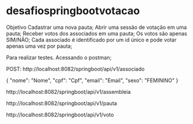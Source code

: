 # desafiospringbootvotacao

Objetivo
Cadastrar uma nova pauta;
Abrir uma sessão de votação em uma pauta;
Receber votos dos associados em uma pauta;
Os votos são apenas SIM/NÃO;
Cada associado é identificado por um id único e pode votar apenas uma vez por pauta;

Para realizar testes.
Acessando o postman;

POST: http://localhost:8082/springboot/api/v1/associado

{
     "nome": "Nome",
    "cpf": "Cpf",
    "email": "Email",
    "sexo": "FEMININO"
}

http://localhost:8082/springboot/api/v1/assembleia

http://localhost:8082/springboot/api/v1/pauta

http://localhost:8082/springboot/api/v1/voto


